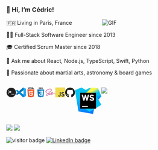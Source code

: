 ### 👋 Hi, I’m Cédric!

<img align="right" alt="GIF" width="250" src="https://media.giphy.com/media/mCRJDo24UvJMA/giphy.gif"/>

🇫🇷 Living in Paris, France

👨‍💻 Full-Stack Software Engineer since 2013

🎓 Certified Scrum Master since 2018

💬 Ask me about React, Node.js, TypeScript, Swift, Python

🤩 Passionate about martial arts, astronomy & board games

<br />

<div>
  <img align="left" alt="HTML5" width="26px" src="https://raw.githubusercontent.com/github/explore/80688e429a7d4ef2fca1e82350fe8e3517d3494d/topics/terminal/terminal.png" />
  <img align="left" alt="Visual Studio Code" width="26px" src="https://raw.githubusercontent.com/github/explore/80688e429a7d4ef2fca1e82350fe8e3517d3494d/topics/visual-studio-code/visual-studio-code.png" />
  <img align="left" alt="HTML5" width="26px" src="https://raw.githubusercontent.com/github/explore/80688e429a7d4ef2fca1e82350fe8e3517d3494d/topics/html/html.png" />
  <img align="left" alt="CSS3" width="26px" src="https://raw.githubusercontent.com/github/explore/80688e429a7d4ef2fca1e82350fe8e3517d3494d/topics/css/css.png" />
  <img align="left" alt="Sass" width="26px" src="https://raw.githubusercontent.com/github/explore/80688e429a7d4ef2fca1e82350fe8e3517d3494d/topics/sass/sass.png" />
  <img align="left" alt="JavaScript" width="26px" src="https://raw.githubusercontent.com/github/explore/80688e429a7d4ef2fca1e82350fe8e3517d3494d/topics/javascript/javascript.png" />
  <img align="left" alt="GitHub" width="26px" src="https://raw.githubusercontent.com/github/explore/78df643247d429f6cc873026c0622819ad797942/topics/github/github.png" />
</div>

<a href="https://open.spotify.com/playlist/7KmIUNWrK8wEHfQcQfFrQ1?si=0e2d44043b5a40a4">
    <img height="50" src="https://cdn4.iconfinder.com/data/icons/logos-and-brands/512/315_Spotify_logo-128.png"/>
</a>
<img align="left" src="data:image/svg+xml,%3Csvg xmlns='http://www.w3.org/2000/svg' width='70' height='70' fill='none' viewBox='0 0 70 70'%3E%3Cdefs%3E%3ClinearGradient id='webstorm_svg__a' x1='25.068' x2='43.183' y1='1.46' y2='66.675' gradientUnits='userSpaceOnUse'%3E%3Cstop offset='.285' stop-color='%2307C3F2'/%3E%3Cstop offset='.941' stop-color='%23087CFA'/%3E%3C/linearGradient%3E%3ClinearGradient id='webstorm_svg__b' x1='30.72' x2='61.365' y1='9.734' y2='54.671' gradientUnits='userSpaceOnUse'%3E%3Cstop offset='.14' stop-color='%23FCF84A'/%3E%3Cstop offset='.366' stop-color='%2307C3F2'/%3E%3C/linearGradient%3E%3ClinearGradient id='webstorm_svg__c' x1='61.082' x2='65.106' y1='15.29' y2='29.544' gradientUnits='userSpaceOnUse'%3E%3Cstop offset='.285' stop-color='%2307C3F2'/%3E%3Cstop offset='.941' stop-color='%23087CFA'/%3E%3C/linearGradient%3E%3C/defs%3E%3Cpath fill='url(%23webstorm_svg__a)' d='M9.40625 63.2918L0 7.36466L17.4271 0.072998L28.5833 6.70841L38.7917 1.23966L60.0833 9.40633L48.125 70.0001L9.40625 63.2918Z'/%3E%3Cpath fill='url(%23webstorm_svg__b)' d='M69.9999 23.6979L60.9582 1.38542L44.552 0L19.2499 24.2813L26.104 55.6354L38.7915 64.5313L69.9999 46.0104L62.3436 31.7188L69.9999 23.6979Z'/%3E%3Cpath fill='url(%23webstorm_svg__c)' d='M55.9999 20.3438L62.3436 31.7188L69.9999 23.6979L64.3853 9.84375L55.9999 20.3438Z'/%3E%3Cpath fill='%23000' d='M56 14H14V56H56V14Z'/%3E%3Cpath fill='%23FFF' d='M34.4166 48.6499H18.6666V51.3332H34.4166V48.6499Z'/%3E%3Cpath fill='%23FFF' d='M34.16 19.25L31.78 28.42L29.12 19.25H26.46L23.8 28.42L21.42 19.25H17.78L22.26 35H25.2L27.79 25.9L30.31 35H33.32L37.8 19.25H34.16Z'/%3E%3Cpath fill='%23FFF' d='M38.5 32.76L40.53 30.31C41.93 31.5 43.47 32.2 45.22 32.2C46.62 32.2 47.53 31.64 47.53 30.73V30.66C47.53 29.75 46.97 29.33 44.38 28.63C41.23 27.79 39.13 26.95 39.13 23.8V23.73C39.13 20.86 41.44 18.97 44.66 18.97C46.97 18.97 48.93 19.67 50.54 21L48.72 23.59C47.32 22.61 45.92 22.05 44.59 22.05C43.26 22.05 42.56 22.68 42.56 23.45V23.52C42.56 24.57 43.26 24.92 45.99 25.62C49.21 26.46 51.03 27.58 51.03 30.38V30.45C51.03 33.6 48.65 35.35 45.22 35.35C42.77 35.28 40.39 34.44 38.5 32.76Z'/%3E%3C/svg%3E" />

<br /><br /><br />

<div>
  <img width="49%" src="https://github-readme-stats.vercel.app/api?username=Zorkham&theme=bear&custom_title=GitHub%20Stats&show_icons=true&hide_border=false&count_private=true&include_all_commits=true" /> 
  <img width="49%" src="https://github-readme-streak-stats.herokuapp.com/?user=Zorkham&theme=bear&show_owner=true&show_icons=true&hide_border=false&count_private=true&include_all_commits=true" />
</div>

![visitor badge](https://visitor-badge.glitch.me/badge?page_id=Zorkham.visitor-badge&left_color=lightgrey&right_color=blue&left_text=Visitors)
[![LinkedIn badge](https://img.shields.io/badge/LinkedIn-%230077B5.svg?logo=Linkedin&logoColor=white)](https://linkedin.com/in/cedric-molla)
